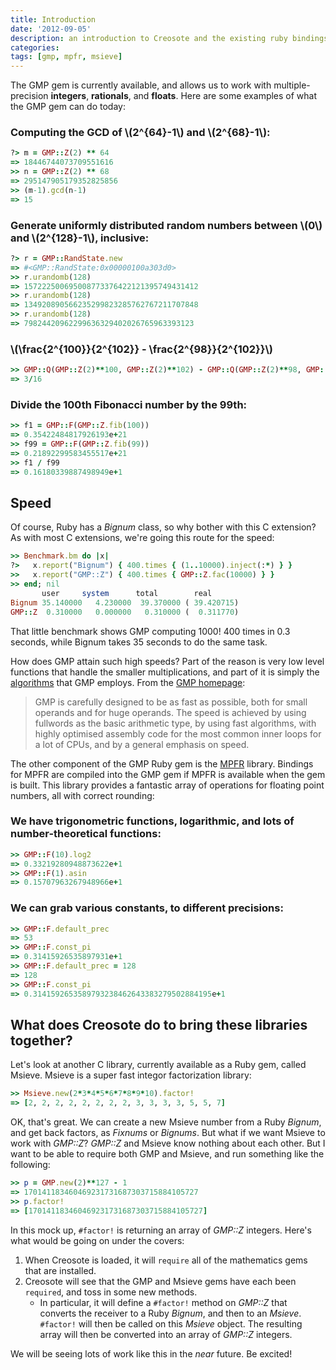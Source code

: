 ```yaml
---
title: Introduction
date: '2012-09-05'
description: an introduction to Creosote and the existing ruby bindings
categories:
tags: [gmp, mpfr, msieve]
---
```


The GMP gem is currently available, and allows us to work with multiple-precision **integers**, **rationals**, and **floats**. Here are some examples of what the GMP gem can do today:

### Computing the GCD of \\(2^{64}-1\\) and \\(2^{68}-1\\):

```ruby
?> m = GMP::Z(2) ** 64
=> 18446744073709551616
>> n = GMP::Z(2) ** 68
=> 295147905179352825856
>> (m-1).gcd(n-1)
=> 15
```

### Generate uniformly distributed random numbers between \\(0\\) and \\(2^{128}-1\\), inclusive:

```ruby
?> r = GMP::RandState.new
=> #<GMP::RandState:0x00000100a303d0>
>> r.urandomb(128)
=> 157222500695008773376422121395749431412
>> r.urandomb(128)
=> 134920890566235299823285762767211707848
>> r.urandomb(128)
=> 79824420962299636329402026765963393123
```

### \\(\frac{2^{100}}{2^{102}} - \frac{2^{98}}{2^{102}}\\)

```ruby
>> GMP::Q(GMP::Z(2)**100, GMP::Z(2)**102) - GMP::Q(GMP::Z(2)**98, GMP::Z(2)**102)
=> 3/16
```

### Divide the 100th Fibonacci number by the 99th:

```ruby
>> f1 = GMP::F(GMP::Z.fib(100))
=> 0.35422484817926193e+21
>> f99 = GMP::F(GMP::Z.fib(99))
=> 0.21892299583455517e+21
>> f1 / f99
=> 0.16180339887498949e+1
```

Speed
-----

Of course, Ruby has a _Bignum_ class, so why bother with this C extension? As with most C extensions, we're going this route for the speed:

```ruby
>> Benchmark.bm do |x|
?>   x.report("Bignum") { 400.times { (1..10000).inject(:*) } }
>>   x.report("GMP::Z") { 400.times { GMP::Z.fac(10000) } }
>> end; nil
       user     system      total        real
Bignum 35.140000   4.230000  39.370000 ( 39.420715)
GMP::Z  0.310000   0.000000   0.310000 (  0.311770)
```

That little benchmark shows GMP computing 1000! 400 times in 0.3 seconds, while Bignum takes 35 seconds to do the same task.

How does GMP attain such high speeds? Part of the reason is very low level functions that handle the smaller multiplications, and part of it is simply the [algorithms](http://gmplib.org/manual/Algorithms.html#Algorithms) that GMP employs. From the [GMP homepage](http://gmplib.org/):

> GMP is carefully designed to be as fast as possible, both for small operands and for huge operands. The speed is achieved by using fullwords as the basic arithmetic type, by using fast algorithms, with highly optimised assembly code for the most common inner loops for a lot of CPUs, and by a general emphasis on speed.

The other component of the GMP Ruby gem is the [MPFR](http://www.mpfr.org/) library. Bindings for MPFR are compiled into the GMP gem if MPFR is available when the gem is built. This library provides a fantastic array of operations for floating point numbers, all with correct rounding:

### We have trigonometric functions, logarithmic, and lots of number-theoretical functions:

```ruby
>> GMP::F(10).log2
=> 0.33219280948873622e+1
>> GMP::F(1).asin
=> 0.15707963267948966e+1
```

### We can grab various constants, to different precisions:

```ruby
>> GMP::F.default_prec
=> 53
>> GMP::F.const_pi
=> 0.31415926535897931e+1
>> GMP::F.default_prec = 128
=> 128
>> GMP::F.const_pi
=> 0.3141592653589793238462643383279502884195e+1
```

What does Creosote do to bring these libraries together?
--------------------------------------------------------

Let's look at another C library, currently available as a Ruby gem, called Msieve. Msieve is a super fast integor factorization library:

```ruby
>> Msieve.new(2*3*4*5*6*7*8*9*10).factor!
=> [2, 2, 2, 2, 2, 2, 2, 2, 3, 3, 3, 3, 5, 5, 7]
```

OK, that's great. We can create a new Msieve number from a Ruby _Bignum_, and get back factors, as _Fixnums_ or _Bignums_. But what if we want Msieve to work with _GMP::Z_? _GMP::Z_ and Msieve know nothing about each other. But I want to be able to require both GMP and Msieve, and run something like the following:

```ruby
>> p = GMP.new(2)**127 - 1
=> 170141183460469231731687303715884105727
>> p.factor!
=> [170141183460469231731687303715884105727]
```

In this mock up, `#factor!` is returning an array of _GMP::Z_ integers. Here's what would be going on under the covers:

1. When Creosote is loaded, it will `require` all of the mathematics gems that are installed.
2. Creosote will see that the GMP and Msieve gems have each been `required`, and toss in some new methods.
   * In particular, it will define a `#factor!` method on _GMP::Z_ that converts the receiver to a Ruby _Bignum_, and then to an _Msieve_. `#factor!` will then be called on this _Msieve_ object. The resulting array will then be converted into an array of _GMP::Z_ integers.

We will be seeing lots of work like this in the _near_ future. Be excited!
